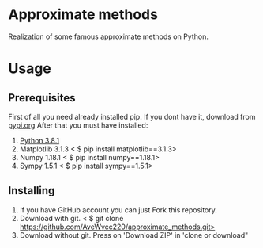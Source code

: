 # Approximate methods
Realization of some famous approximate methods on Python.

# Usage
## Prerequisites
First of all you need already installed pip. If you dont have it, download from [pypi.org](https://pypi.org/project/pip/)
After that you must have installed: 
1. [Python 3.8.1](https://www.python.org/downloads/)
2. Matplotlib 3.1.3
< $ pip install matplotlib==3.1.3>
3. Numpy 1.18.1
< $ pip install numpy==1.18.1>
4. Sympy 1.5.1
< $ pip install sympy==1.5.1>
## Installing 
1. If you have GitHub account you can just Fork this repository.
2. Download with git.
< $ git clone https://github.com/AveWycc220/approximate_methods.git>
3. Download without git. Press on 'Download ZIP' in 'clone or download"